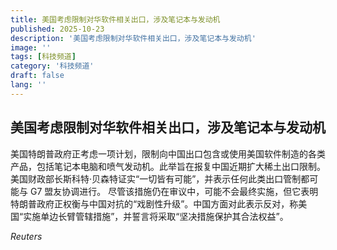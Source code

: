 ```yaml
---
title: 美国考虑限制对华软件相关出口，涉及笔记本与发动机
published: 2025-10-23
description: '美国考虑限制对华软件相关出口，涉及笔记本与发动机'
image: ''
tags: [科技频道]
category: '科技频道'
draft: false
lang: ''
---
```


## 美国考虑限制对华软件相关出口，涉及笔记本与发动机

美国特朗普政府正考虑一项计划，限制向中国出口包含或使用美国软件制造的各类产品，包括笔记本电脑和喷气发动机。此举旨在报复中国近期扩大稀土出口限制。美国财政部长斯科特·贝森特证实“一切皆有可能”，并表示任何此类出口管制都可能与 G7 盟友协调进行。
尽管该措施仍在审议中，可能不会最终实施，但它表明特朗普政府正权衡与中国对抗的“戏剧性升级”。中国方面对此表示反对，称美国“实施单边长臂管辖措施”，并誓言将采取“坚决措施保护其合法权益”。

*Reuters*
